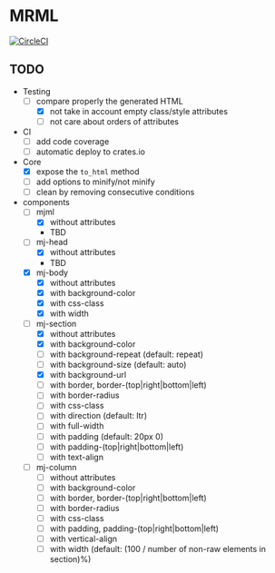 # MRML

[![CircleCI](https://circleci.com/gh/jdrouet/mrml.svg?style=shield)](https://app.circleci.com/pipelines/github/jdrouet/mrml)

## TODO

- Testing
  - [ ] compare properly the generated HTML
    - [x] not take in account empty class/style attributes
    - [ ] not care about orders of attributes
- CI
  - [ ] add code coverage
  - [ ] automatic deploy to crates.io
- Core
  - [x] expose the `to_html` method
  - [ ] add options to minify/not minify
  - [ ] clean by removing consecutive conditions
- components
  - [ ] mjml
    - [x] without attributes
    - TBD
  - [ ] mj-head
    - [x] without attributes
    - TBD
  - [x] mj-body
    - [x] without attributes
    - [x] with background-color
    - [x] with css-class
    - [x] with width
  - [ ] mj-section
    - [x] without attributes
    - [x] with background-color
    - [ ] with background-repeat (default: repeat)
    - [ ] with background-size (default: auto)
    - [x] with background-url
    - [ ] with border, border-(top|right|bottom|left)
    - [ ] with border-radius
    - [ ] with css-class
    - [ ] with direction (default: ltr)
    - [ ] with full-width
    - [ ] with padding (default: 20px 0)
    - [ ] with padding-(top|right|bottom|left)
    - [ ] with text-align
  - [ ] mj-column
    - [ ] without attributes
    - [ ] with background-color
    - [ ] with border, border-(top|right|bottom|left)
    - [ ] with border-radius
    - [ ] with css-class
    - [ ] with padding, padding-(top|right|bottom|left)
    - [ ] with vertical-align
    - [ ] with width (default: (100 / number of non-raw elements in section)%)
